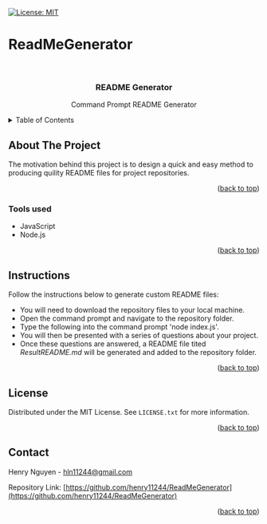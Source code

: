 [![License: MIT](https://img.shields.io/badge/License-MIT-yellow.svg)](https://opensource.org/licenses/MIT)

# ReadMeGenerator

<div id="top"></div>

<br />
<div align="center">


<h3 align="center">README Generator</h3>

  <p align="center">
    Command Prompt README Generator
    <br />
  </p>
</div>

<details>
  <summary>Table of Contents</summary>
  <ol>
    <li>
      <a href="#about-the-project">About The Project</a>
      <ul>
        <li><a href="#tools-used">Tools used</a></li>
      </ul>
    </li>
    <li>
      <a href="#instructions">Instructions</a>
        </li>
    <li><a href="#license">License</a></li>
    <li><a href="#contact">Contact</a></li>
  </ol>
</details>

## About The Project

The motivation behind this project is to design a quick and easy method to producing quility README files for project repositories. 

<p align="right">(<a href="#top">back to top</a>)</p>

### Tools used

* JavaScript
* Node.js

<p align="right">(<a href="#top">back to top</a>)</p>

## Instructions

Follow the instructions below to generate custom README files: 

- You will need to download the repository files to your local machine. 
- Open the command prompt and navigate to the repository folder.
- Type the following into the command prompt 'node index.js'.
- You will then be presented with a series of questions about your project.
- Once these questions are answered, a README file tited <i>ResultREADME.md </i> will be generated and added to the repository folder. 

<p align="right">(<a href="#top">back to top</a>)</p>

## License

Distributed under the MIT License. See `LICENSE.txt` for more information.

<p align="right">(<a href="#top">back to top</a>)</p>

## Contact

Henry Nguyen -  hln11244@gmail.com

Repository Link: [https://github.com/henry11244/ReadMeGenerator](https://github.com/henry11244/ReadMeGenerator)

<p align="right">(<a href="#top">back to top</a>)</p>

[linkedin-url]: https://www.linkedin.com/in/henry11244/
